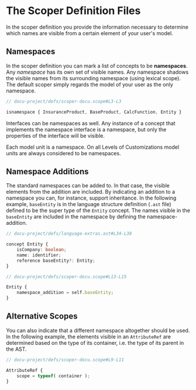 <script>
    import Note from "../../../../lib/notes/Note.svelte";
</script>

# The Scoper Definition Files

In the scoper definition you provide the information necessary to determine which names are visible from a certain
element of your user's model.

## Namespaces
In the scoper definition you can mark a list of concepts to be **namespaces**. Any *namespace* has its own
set of visible names. Any namespace shadows the visible names from its surrounding namespace (using lexical scope).
The default scoper simply regards the model of your user as the only namespace.

```ts
// docu-project/defs/scoper-docu.scope#L3-L3

isnamespace { InsuranceProduct, BaseProduct, CalcFunction, Entity }
```

Interfaces can be namespaces as well.
Any instance of a concept that implements the namespace interface is a
namespace, but only the properties of the interface will be visible.

<Note>
<svelte:fragment slot="header"> Each model unit is a namespace.</svelte:fragment>
<svelte:fragment slot="content">
On all Levels of Customizations model units are always considered to be namespaces.
<!--- TODO: check whether this is still correct. --->
</svelte:fragment>
</Note>

## Namespace Additions
The standard namespaces can be added to. In that case, the visible elements from the addition are included.
By indicating an addition to a namespace you can, for instance, support inheritance. In the following example,
`baseEntity` is in the language structure definition (`.ast` file) defined to be the
super type of the `Entity` concept. The names visible in the `baseEntity`
are included in the namespace by defining the namespace-addition.

```ts
// docu-project/defs/language-extras.ast#L34-L38

concept Entity {
    isCompany: boolean;
    name: identifier;
    reference baseEntity?: Entity;
}
```

```ts
// docu-project/defs/scoper-docu.scope#L13-L15

Entity {
    namespace_addition = self.baseEntity;
}
```

## Alternative Scopes
You can also indicate that a different namespace altogether should be used. In the following example,
the elements visible in
an `AttributeRef` are determined based on the type of its container, i.e. the type of its parent in the AST.

```ts
// docu-project/defs/scoper-docu.scope#L9-L11

AttributeRef {
	scope = typeof( container );
}
```

